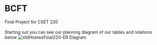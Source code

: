 # BCFT
Final Project for CSET 220
<br>
<br>
Starting out you can see our planning diagram of our tables and relations below
![oldHomesFinal220-ER Diagram](https://github.com/Endermage44/BCFT/assets/115901280/aded6e19-ab9c-4b0e-81ad-92e0df2f4ce3)
